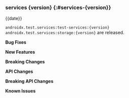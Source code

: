 ### services {version} {:#services-{version}}

{{date}}

`androidx.test.services:test-services:{version}` `androidx.test.services:storage:{version}` are released.

**Bug Fixes**

**New Features**

**Breaking Changes**

**API Changes**

**Breaking API Changes**

**Known Issues**
